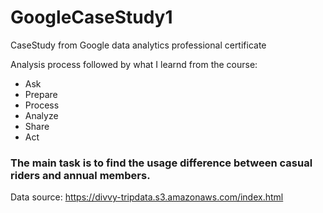# GoogleCaseStudy1
CaseStudy from Google data analytics professional certificate


Analysis process followed by what I learnd from the course:

* Ask
* Prepare
* Process
* Analyze
* Share
* Act 

### The main task is to find the usage difference between casual riders and annual members. 

Data source: https://divvy-tripdata.s3.amazonaws.com/index.html
